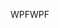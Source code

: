 <span data-ttu-id="3fd80-101">WPF</span><span class="sxs-lookup"><span data-stu-id="3fd80-101">WPF</span></span>